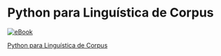 # Python para Linguística de Corpus

[![eBook](https://m.media-amazon.com/images/I/41oYWf1s3bL.jpg "eBook")](https://www.amazon.com.br/Python-para-Lingu%C3%ADstica-Corpus-Pr%C3%A1tico-ebook/dp/B08RXKXV7Y/ref=sr_1_3?__mk_pt_BR=%C3%85M%C3%85%C5%BD%C3%95%C3%91&dchild=1&keywords=linguistica+de+corpus&qid=1609704708&sr=8-3 "eBook")


[Python para Linguística de Corpus](https://www.amazon.com.br/Python-para-Lingu%C3%ADstica-Corpus-Pr%C3%A1tico-ebook/dp/B08RXKXV7Y/ref=sr_1_3?__mk_pt_BR=%C3%85M%C3%85%C5%BD%C3%95%C3%91&dchild=1&keywords=linguistica+de+corpus&qid=1609704708&sr=8-3 "Python para Linguística de Corpus")
